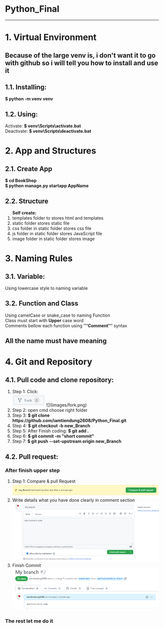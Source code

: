 # Python_Final
<hr>
<h1>1. Virtual Environment </h1>
<h2>Because of the large venv is, i don't want it to go with github so i will tell you how to install and use it </h2>
<h2>1.1. Installing: </h2>
    <div><strong>$ python -m venv venv</strong></div>
<h2>1.2. Using: </h2>
    <div>Activate: <strong>$ venv\Scripts\activate.bat</strong></div>
    <div>Deactivate: <strong>$ venv\Scripts\deactivate.bat</strong></div>
<h1>2. App and Structures</h1>
<h2>2.1. Create App</h2>
    <div><strong>$ cd BookShop</strong></div>
    <div><strong>$ python manage.py startapp AppName</strong></div>
<h2>2.2. Structure</h2>
<div>
    <ol>
    <strong>Self create: </strong>
        <li>templates folder to stores html and templates</li>
        <li>static folder stores static file</li>
        <li>css folder in static folder stores css file</li>
        <li>js folder in static folder stores JavaScript file</li>
        <li>image folder in static folder stores image</li>
    </ol>
</div>
<h1>3. Naming Rules</h1>
<h2>3.1. Variable:
</h2>
<div>Using lowercase style to naming variable</div>
<h2>3.2. Function and Class</h2>
<div>Using camelCase or snake_case to naming Function</div>
<div>Class must start with <strong>Upper</strong> case word</div>
<div>Comments bellow each function using <strong>'''Comment'''</strong> syntax</div>
<h2>All the name must have meaning</h2>
<h1>4. Git and Repository</h1>
<h2>4.1. Pull code and clone repository:</h2>
<ol>
    <li>Step 1: Click: </li>
    <img src="image/fork.png" alt="">
    ![](images/fork.png)
    <li>Step 2: open cmd choose right folder</li>
    <li>Step 3: <strong>$ git clone https://github.com/iamtiendung2608/Python_Final.git</strong></li>
    <li>Step 4: <strong>$ git checkout -b new_Branch</strong></li>
    <li>Step 5: After Finish coding:  <strong>$ git add .</strong> </li>
    <li>Step 6: <strong>$ git commit -m "short commit"</strong></li>
    <li>Step 7: <strong>$ git push --set-upstream origin new_Branch</strong></li>
</ol>
<h2>4.2. Pull request: </h2>
<h3>After finish upper step</h3>
<ol>
    <li>Step 1: Compare & pull Request</li>
    <img src="image/pullRequest.png" alt="">
    <li>Write details what you have done clearly in comment section</li>
    <img src="image/Brancd.png" alt="">
    <li>Finish Commit</li>
    <img src="image/Finish.png" alt="">
</ol>
<h3>The rest let me do it</h3>